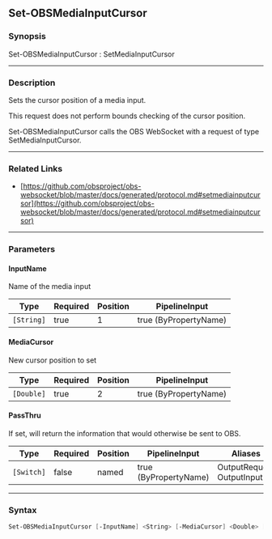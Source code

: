 Set-OBSMediaInputCursor
-----------------------




### Synopsis
Set-OBSMediaInputCursor : SetMediaInputCursor



---


### Description

Sets the cursor position of a media input.

This request does not perform bounds checking of the cursor position.


Set-OBSMediaInputCursor calls the OBS WebSocket with a request of type SetMediaInputCursor.



---


### Related Links
* [https://github.com/obsproject/obs-websocket/blob/master/docs/generated/protocol.md#setmediainputcursor](https://github.com/obsproject/obs-websocket/blob/master/docs/generated/protocol.md#setmediainputcursor)





---


### Parameters
#### **InputName**

Name of the media input






|Type      |Required|Position|PipelineInput        |
|----------|--------|--------|---------------------|
|`[String]`|true    |1       |true (ByPropertyName)|



#### **MediaCursor**

New cursor position to set






|Type      |Required|Position|PipelineInput        |
|----------|--------|--------|---------------------|
|`[Double]`|true    |2       |true (ByPropertyName)|



#### **PassThru**

If set, will return the information that would otherwise be sent to OBS.






|Type      |Required|Position|PipelineInput        |Aliases                      |
|----------|--------|--------|---------------------|-----------------------------|
|`[Switch]`|false   |named   |true (ByPropertyName)|OutputRequest<br/>OutputInput|





---


### Syntax
```PowerShell
Set-OBSMediaInputCursor [-InputName] <String> [-MediaCursor] <Double> [-PassThru] [<CommonParameters>]
```
